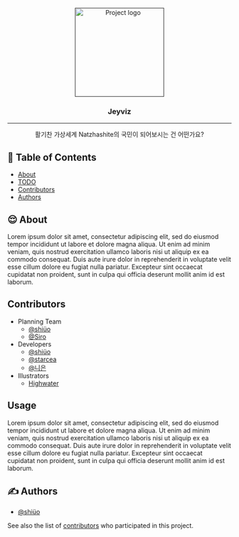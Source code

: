 <p align="center">
  <a href="" rel="noopener">
 <img width=200px height=200px src="icon" alt="Project logo"></a>
</p>

<h3 align="center">Jeyviz</h3>

---

<p align="center">활기찬 가상세계 Natzhashite의 국민이 되어보시는 건 어떤가요? 
     <br>  
</p>

## 📝 Table of Contents
- [About](#about)
- [TODO](../TODO.md)
- [Contributors](#contributors)
- [Authors](#authors)

## 😌 About <a name = "about"></a>
Lorem ipsum dolor sit amet, consectetur adipiscing elit, sed do eiusmod tempor incididunt ut labore et dolore magna aliqua. Ut enim ad minim veniam, quis nostrud exercitation ullamco laboris nisi ut aliquip ex ea commodo consequat. Duis aute irure dolor in reprehenderit in voluptate velit esse cillum dolore eu fugiat nulla pariatur. Excepteur sint occaecat cupidatat non proident, sunt in culpa qui officia deserunt mollit anim id est laborum.

## Contributors <a name="contributors"></a>
- Planning Team
  - [@shiüo](https://linktr.ee/shiueo)
  - [@Siro](https://whitet.dev/)
- Developers
  - [@shiüo](https://linktr.ee/shiueo)
  - [@starcea](https://github.com/star0202)
  - [@니은](https://github.com/NieunA)
- Illustrators
  - [Highwater]()
  

## Usage
Lorem ipsum dolor sit amet, consectetur adipiscing elit, sed do eiusmod tempor incididunt ut labore et dolore magna aliqua. Ut enim ad minim veniam, quis nostrud exercitation ullamco laboris nisi ut aliquip ex ea commodo consequat. Duis aute irure dolor in reprehenderit in voluptate velit esse cillum dolore eu fugiat nulla pariatur. Excepteur sint occaecat cupidatat non proident, sunt in culpa qui officia deserunt mollit anim id est laborum.

## ✍️ Authors <a name = "authors"></a>
- [@shiüo](https://github.com/shiueo)

See also the list of [contributors](https://github.com/shiueo/Jeyviz/contributors) who participated in this project.
